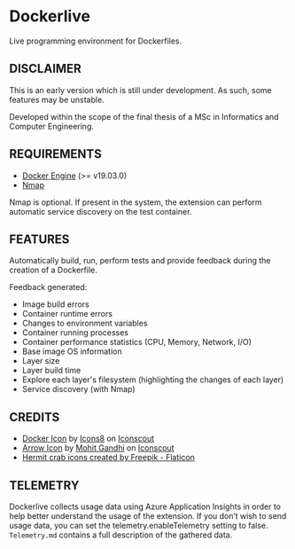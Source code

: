 # Dockerlive

Live programming environment for Dockerfiles.

## DISCLAIMER

This is an early version which is still under development. As such, some features may be unstable.

Developed within the scope of the final thesis of a MSc in Informatics and Computer Engineering.

## REQUIREMENTS

- [Docker Engine](https://www.docker.com/) (>= v19.03.0)
- [Nmap](https://nmap.org/)

Nmap is optional. If present in the system, the extension can perform automatic service discovery on the test container.

## FEATURES

Automatically build, run, perform tests and provide feedback during the creation of a Dockerfile.

Feedback generated:
- Image build errors
- Container runtime errors
- Changes to environment variables
- Container running processes
- Container performance statistics (CPU, Memory, Network, I/O)
- Base image OS information
- Layer size
- Layer build time
- Explore each layer's filesystem (highlighting the changes of each layer)
- Service discovery (with Nmap)

## CREDITS

- [Docker Icon](https://iconscout.com/icons/docker) by [Icons8](https://iconscout.com/contributors/icons8) on [Iconscout](Iconscout)
- [Arrow Icon](https://iconscout.com/icons/arrow) by [Mohit Gandhi](https://iconscout.com/contributors/mcgandhi61) on [Iconscout](Iconscout)
- [Hermit crab icons created by Freepik - Flaticon](https://www.flaticon.com/free-icons/hermit-crab)

## TELEMETRY

Dockerlive collects usage data using Azure Application Insights in order to help better understand the usage of the extension. If you don’t wish to send usage data, you can set the telemetry.enableTelemetry setting to false. `Telemetry.md` contains a full description of the gathered data.

